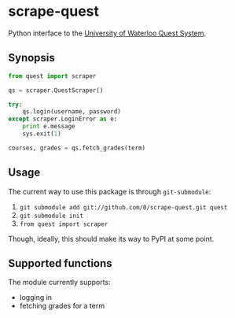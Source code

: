 # scrape-quest

Python interface to the [University of Waterloo Quest System](http://quest.uwaterloo.ca/).

## Synopsis

``` python
from quest import scraper

qs = scraper.QuestScraper()

try:
    qs.login(username, password)
except scraper.LoginError as e:
    print e.message
    sys.exit(1)

courses, grades = qs.fetch_grades(term)
```

## Usage

The current way to use this package is through `git-submodule`:

1. `git submodule add git://github.com/0/scrape-quest.git quest`
2. `git submodule init`
3. `from quest import scraper`

Though, ideally, this should make its way to PyPI at some point. 

## Supported functions

The module currently supports:

* logging in
* fetching grades for a term
